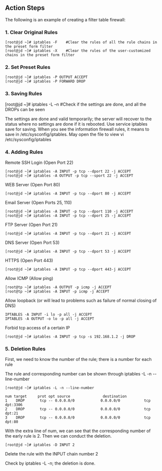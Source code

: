 ## Action Steps

The following is an example of creating a filter table firewall:

### **1. Clear Original Rules**

```
[root@jd ~]# iptables -F    #Clear the rules of all the rule chains in the preset form filter
[root@jd ~]# iptables -X    #Clear the rules of the user-customized chains in the preset form filter
```
### **2. Set Preset Rules**

```
[root@jd ~]# iptables -P OUTPUT ACCEPT
[root@jd ~]# iptables -P FORWARD DROP
```

### **3. Saving Rules**

[root@jd ~]# iptables -L –n    #Check if the settings are done, and all the DROPs can be seen

The settings are done and valid temporarily; the server will recover to the status where no settings are done if it is rebooted. Use service iptables save for saving. When you see the information firewall rules, it means to save in /etc/sysconfig/iptables. May open the file to view vi /etc/sysconfig/iptables


### **4. Adding Rules**

Remote SSH Login (Open Port 22)
```
[root@jd ~]# iptables -A INPUT -p tcp --dport 22 -j ACCEPT
[root@jd ~]# iptables -A OUTPUT -p tcp --sport 22 -j ACCEPT
```
WEB Server (Open Port 80)
```
[root@jd ~]# iptables -A INPUT -p tcp --dport 80 -j ACCEPT
```
Email Server (Open Ports 25, 110)
```
[root@jd ~]# iptables -A INPUT -p tcp --dport 110 -j ACCEPT
[root@jd ~]# iptables -A INPUT -p tcp --dport 25 -j ACCEPT
```
FTP Server (Open Port 21)
```
[root@jd ~]# iptables -A INPUT -p tcp --dport 21 -j ACCEPT
```
DNS Server (Open Port 53)
```
[root@jd ~]# iptables -A INPUT -p tcp --dport 53 -j ACCEPT
```
HTTPS (Open Port 443)
```
[root@jd ~]# iptables -A INPUT -p tcp --dport 443-j ACCEPT
```
Allow ICMP (Allow ping)
```
[root@tp ~]# iptables -A OUTPUT -p icmp -j ACCEPT
[root@tp ~]# iptables -A INPUT -p icmp -j ACCEPT
```
Allow loopback (or will lead to problems such as failure of normal closing of DNS)
```
IPTABLES -A INPUT -i lo -p all -j ACCEPT
IPTABLES -A OUTPUT -o lo -p all -j ACCEPT
```
Forbid tcp access of a certain IP
```
[root@jd ~]# iptables -A INPUT -p tcp -s 192.168.1.2 -j DROP
```

### **5. Deletion Rules**

First, we need to know the number of the rule; there is a number for each rule

The rule and corresponding number can be shown through iptables -L -n --line-number
```
[root@jd ~]# iptables -L -n --line-number
```

```
num target     prot opt source               destination
1    DROP       tcp -- 0.0.0.0/0            0.0.0.0/0           tcp dpt:3306
2    DROP       tcp -- 0.0.0.0/0            0.0.0.0/0           tcp dpt:21
3    DROP       tcp -- 0.0.0.0/0            0.0.0.0/0           tcp dpt:80
```
 

With the extra line of num, we can see that the corresponding number of the early rule is 2. Then we can conduct the deletion.
```
[root@jd ~]# iptables -D INPUT 2
```
Delete the rule with the INPUT chain number 2

Check by iptables -L -n; the deletion is done.
